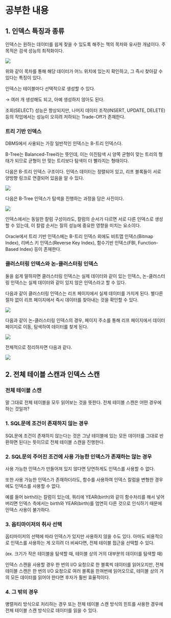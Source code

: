 # 공부한 내용

## **1. 인덱스 특징과 종류**

인덱스는 원하는 데이터를 쉽게 찾을 수 있도록 해주는 책의 목차와 유사한 개념이다. 주 목적은 검색 성능의 최적화이다.

![](https://user-images.githubusercontent.com/24884819/56257764-5bd79b00-6108-11e9-9772-56d667903602.png)

위와 같이 목차를 통해 해당 데이터가 어느 위치에 있는지 확인하고, 그 즉시 찾아갈 수 있다는 특징이 있다.

인덱스는 테이블마다 선택적으로 생성할 수 있다.

→ 여러 개 생성해도 되고, 아예 생성하지 않아도 된다.

조회(SELECT) 성능은 향상되지만, 나머지 데이터 조작(INSERT, UPDATE, DELETE) 등의 작업에서는 성능이 오히려 저하되는 Trade-Off가 존재한다.

### 트리 기반 인덱스

DBMS에서 사용되는 가장 일반적인 인덱스는 B-트리 인덱스다.

B-Tree는 Balanced-Tree라는 뜻인데, 이는  이진탐색 시 양쪽 균형이 맞는 트리의 형태가 되므로 균형이 안 맞는 트리보다 탐색이 더 빨라지는 형태이다.

다음은 B-트리 인덱스 구조이다. 인덱스 데이터는 정렬되어 있고, 리프 블록들이 서로 양방향 링크로 연결되어 있음을 알 수 있다.

![](https://prod-files-secure.s3.us-west-2.amazonaws.com/5486ac02-837a-4340-b853-a8cd7b03f65f/1bbacdcd-24fd-456c-a484-004dc9682782/Untitled.png)

다음은 B-Tree 인덱스가 탐색을 진행하는 과정을 담은 사진이다.

![](https://prod-files-secure.s3.us-west-2.amazonaws.com/5486ac02-837a-4340-b853-a8cd7b03f65f/66c5fcf2-26f0-4725-ad57-da8f1dfca4ef/%E1%84%89%E1%85%B3%E1%84%8F%E1%85%B3%E1%84%85%E1%85%B5%E1%86%AB%E1%84%89%E1%85%A3%E1%86%BA_2024-04-04_%E1%84%8B%E1%85%A9%E1%84%8C%E1%85%A5%E1%86%AB_10.36.07.png)

인덱스에서는 동일한 칼럼 구성이라도, 칼럼의 순서가 다르면 서로 다른 인덱스로 생성할 수 있는데, 이 칼럼 순서는 질의 성능에 중요한 영향을 미치는 요소이다.

Oracle에서 트리 기반 인덱스에는 B-트리 인덱스 외에도 비트맵 인덱스(Bitmap Index), 리버스 키 인덱스(Reverse Key Index), 함수기반 인덱스(FBI, Function-Based Index) 등이 존재한다.

### **클러스터링 인덱스와 논-클러스터링 인덱스**

둘을 쉽게 말하자면 클러스터링 인덱스는 실제 데이터와 같이 있는 인덱스, 논-클러스터링 인덱스는 실제 데이터와 같이 있지 않은 인덱스라고 할 수 있다.

다음과 같이 클러스터링 인덱스는 리프 페이지에서 실제 데이터를 가지게 된다. 별다른 절차 없이 리프 페이지에서 즉시 데이터를 찾아내는 것을 확인할 수 있다.

![](https://prod-files-secure.s3.us-west-2.amazonaws.com/5486ac02-837a-4340-b853-a8cd7b03f65f/d7fa5913-661c-4e21-8c28-6be97f9f7fe3/Untitled.png)

다음과 같이 논-클러스터링 인덱스의 경우, 페이지 주소를 통해 리프 페이지에서 데이터 페이지로 이동, 탐색하여 데이터를 찾게 된다.

![](https://prod-files-secure.s3.us-west-2.amazonaws.com/5486ac02-837a-4340-b853-a8cd7b03f65f/63ed6272-f6e3-4140-8144-80172185cf2e/Untitled.png)

전체적으로 정리하자면 다음과 같다.

![](https://prod-files-secure.s3.us-west-2.amazonaws.com/5486ac02-837a-4340-b853-a8cd7b03f65f/f681ae36-4478-4ec4-a484-d6b440ac6f0b/Untitled.png)

## 2. 전체 테이블 스캔과 인덱스 스캔

### 전체 테이블 스캔

말 그대로 전체 테이블을 모두 읽어보는 것을 뜻한다. 전체 테이블 스캔은 어떤 경우에 하는 것일까?

### 1. SQL문에 조건이 존재하지 않는 경우

SQL문에 조건이 존재하지 않는다는 것은 그냥 테이블에 있는 모든 데이터를 그대로 반환하면 된다는 뜻이므로 전체 테이블 스캔을 진행한다.

### 2. SQL문의 주어진 조건에 사용 가능한 인덱스가 존재하는 않는 경우

사용 가능한 인덱스가 만들어져 있지 않다면 당연하게도 인덱스를 사용할 수 없다.

또한 사용 가능한 인덱스가 존재하더라도, 함수를 사용하여 인덱스 칼럼을 변형한 경우에도 인덱스를 사용할 수 없다.

예를 들어 birth라는 칼럼이 있는데, 쿼리에 YEAR(birth)와 같이 함수처리를 해서 넣어버리면 인덱스 측에서는 birth와 YEAR(birth)를 엄연히 다른 것으로 인식하기 때문에 인덱스 사용이 불가하다.

### 3. 옵티마이저의 취사 선택

옵티마이저의 선택에 따라 인덱스가 있지만 사용하지 않을 수도 있다. 아마도 비용적으로 인덱스를 사용하는 게 오히려 더 비싸다면, 전체 테이블 접근을 선택할 수 있다.

(ex. 크기가 작은 테이블을 탐색할 때, 테이블 상의 거의 대부분의 데이터를 탐색할 때)

인덱스 스캔을 사용할 경우 한 번의 I/O 요청으로 한 블록씩 데이터를 읽어오지만, 전체 테이블 스캔은 한 번의 I/O 요청으로 여러 블록을 한꺼번에 읽어오므로, 테이블 상의 거의 모든 데이터를 읽어야 한다면 후자가 훨씬 효율적이다.

### 4. 그 밖의 경우

병렬처리 방식으로 처리하는 경우 또는 전체 테이블 스캔 방식의 힌트를 사용한 경우에 전체 테이블 스캔 방식으로 데이터를 읽을 수 있다.